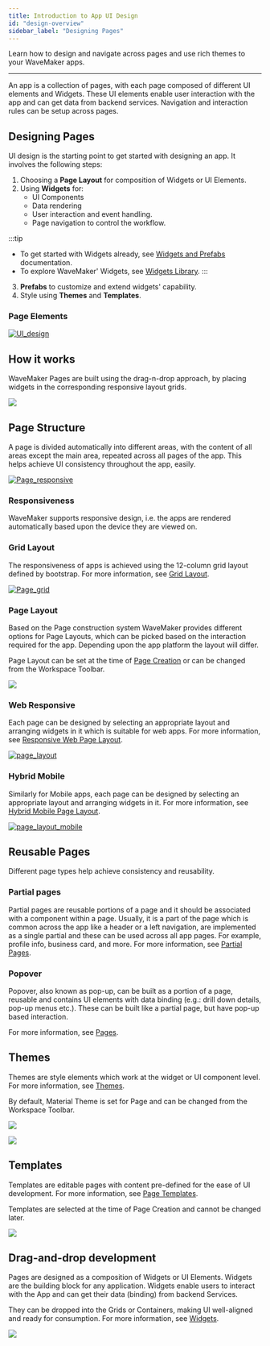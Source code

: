 ```yaml
---
title: Introduction to App UI Design
id: "design-overview"
sidebar_label: "Designing Pages"
---
```

Learn how to design and navigate across pages and use rich themes to your WaveMaker apps.

---

An app is a collection of pages, with each page composed of different UI elements and Widgets. These UI elements enable user interaction with the app and can get data from backend services. Navigation and interaction rules can be setup across pages. 

## Designing Pages

UI design is the starting point to get started with designing an app. It involves the following steps:

1. Choosing a **Page Layout** for composition of Widgets or UI Elements.
2. Using **Widgets** for:
    - UI Components
    - Data rendering
    - User interaction and event handling.
    - Page navigation to control the workflow.

:::tip
- To get started with Widgets already, see [Widgets and Prefabs](/learn/app-development/widgets/ui-elements) documentation. 
- To explore WaveMaker' Widgets, see [Widgets Library](/learn/app-development/widgets/widget-library).
:::

3. **Prefabs** to customize and extend widgets' capability. 
4. Style using **Themes** and **Templates**.  

### Page Elements 

[![UI_design](/learn/assets/UI_design.png)](/learn/assets/UI_design.png)

## How it works

WaveMaker Pages are built using the drag-n-drop approach, by placing widgets in the corresponding responsive layout grids.  

[![](/learn/assets/UI_design-1.png)](/learn/assets/UI_design-1.png)


## Page Structure

A page is divided automatically into different areas, with the content of all areas except the main area, repeated across all pages of the app. This helps achieve UI consistency throughout the app, easily.

[![Page_responsive](/learn/assets/Page_responsive.png)](/learn/assets/Page_responsive.png) 

### Responsiveness 
WaveMaker supports responsive design, i.e. the apps are rendered automatically based upon the device they are viewed on. 

### Grid Layout 
The responsiveness of apps is achieved using the 12-column grid layout defined by bootstrap. For more information, see [Grid Layout](/learn/app-development/widgets/container/grid-layout/). 

[![Page_grid](/learn/assets/Page_grid.png)](/learn/assets/Page_grid.png)

### Page Layout
Based on the Page construction system WaveMaker provides different options for Page Layouts, which can be picked based on the interaction required for the app. Depending upon the app platform the layout will differ.

Page Layout can be set at the time of [Page Creation](./page-creation.md) or can be changed from the Workspace Toolbar.

[![](/learn/assets/layout_change.png)](/learn/assets/layout_change.png)

### Web Responsive

Each page can be designed by selecting an appropriate layout and arranging widgets in it which is suitable for web apps. For more information, see [Responsive Web Page Layout](/learn/responsive-web/web-ui-design/).

[![page_layout](/learn/assets/page_layout.png)](/learn/assets/page_layout.png)

### Hybrid Mobile

Similarly for Mobile apps, each page can be designed by selecting an appropriate layout and arranging widgets in it. For more information, see [Hybrid Mobile Page Layout](/learn/hybrid-mobile/mobile-page-concepts/).

[![page_layout_mobile](/learn/assets/page_layout_mobile.png)](/learn/assets/page_layout_mobile.png)

## Reusable Pages

Different page types help achieve consistency and reusability.

### Partial pages

Partial pages are reusable portions of a page and it should be associated with a component within a page. Usually, it is a part of the page which is common across the app like a header or a left navigation, are implemented as a single partial and these can be used across all app pages. For example, profile info, business card, and more. For more information, see [Partial Pages](./page-concepts/partial-pages.md).

### Popover
Popover, also known as pop-up, can be built as a portion of a page, reusable and contains UI elements with data binding (e.g.: drill down details, pop-up menus etc.). These can be built like a partial page, but have pop-up based interaction.

For more information, see [Pages](/learn/app-development/ui-design/page-concepts/).

## Themes 
Themes are style elements which work at the widget or UI component level. For more information, see [Themes](/learn/app-development/ui-design/themes/).

By default, Material Theme is set for Page and can be changed from the Workspace Toolbar.

[![](/learn/assets/theme_change.png)](/learn/assets/theme_change.png)

[![](/learn/assets/theme_concept.png)](/learn/assets/theme_concept.png)

## Templates
Templates are editable pages with content pre-defined for the ease of UI development. For more information, see [Page Templates](/learn/app-development/ui-design/page-concepts/page-templates/).

Templates are selected at the time of Page Creation and cannot be changed later.

[![](/learn/assets/template_concept.png)](/learn/assets/template_concept.png)

## Drag-and-drop development

Pages are designed as a composition of Widgets or UI Elements. Widgets are the building block for any application. Widgets enable users to interact with the App and can get their data (binding) from backend Services.

They can be dropped into the Grids or Containers, making UI well-aligned and ready for consumption. For more information, see [Widgets](/learn/app-development/widgets/ui-elements/).

[![](/learn/assets/widget_concept.png)](/learn/assets/widget_concept.png)





